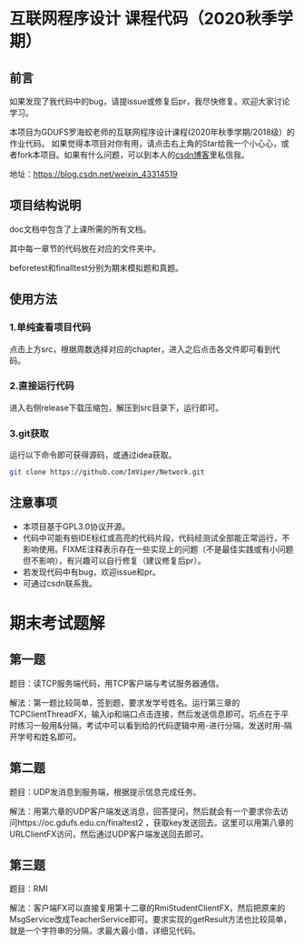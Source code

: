 # 互联网程序设计  课程代码（2020秋季学期）

## 前言

如果发现了我代码中的bug，请提issue或修复后pr，我尽快修复。欢迎大家讨论学习。

本项目为GDUFS罗海蛟老师的互联网程序设计课程(2020年秋季学期/2018级）的作业代码。
如果觉得本项目对你有用，请点击右上角的Star给我一个小心心，或者fork本项目。如果有什么问题，可以到本人的[csdn博客](https://blog.csdn.net/weixin_43314519)里私信我。

地址：https://blog.csdn.net/weixin_43314519

## 项目结构说明

doc文档中包含了上课所需的所有文档。

其中每一章节的代码放在对应的文件夹中。

beforetest和finalltest分别为期末模拟题和真题。

## 使用方法

### 1.单纯查看项目代码

点击上方src，根据周数选择对应的chapter，进入之后点击各文件即可看到代码。

### 2.直接运行代码

进入右侧release下载压缩包，解压到src目录下，运行即可。

### 3.git获取

运行以下命令即可获得源码，或通过idea获取。

```bash
git clone https://github.com/ImViper/Network.git
```

## 注意事项

- 本项目基于GPL3.0协议开源。
- 代码中可能有些IDE标红或高亮的代码片段，代码经测试全部能正常运行，不影响使用。FIXME注释表示存在一些实现上的问题（不是最佳实践或有小问题但不影响），有兴趣可以自行修复（建议修复后pr）。
- 若发现代码中有bug，欢迎issue和pr。
- 可通过csdn联系我。



# 期末考试题解

## 第一题

题目：读TCP服务端代码，用TCP客户端与考试服务器通信。

解法：第一题比较简单，签到题，要求发学号姓名。运行第三章的TCPClientThreadFX，输入ip和端口点击连接，然后发送信息即可。坑点在于平时练习一般用&分隔，考试中可以看到给的代码逻辑中用-进行分隔，发送时用-隔开学号和姓名即可。

## 第二题

题目：UDP发消息到服务端，根据提示信息完成任务。

解法：用第六章的UDP客户端发送消息，回答提问，然后就会有一个要求你去访问https://oc.gdufs.edu.cn/finaltest2 ，获取key发送回去。这里可以用第八章的URLClientFX访问，然后通过UDP客户端发送回去即可。

## 第三题

题目：RMI

解法：客户端FX可以直接复用第十二章的RmiStudentClientFX，然后把原来的MsgService改成TeacherService即可。要求实现的getResult方法也比较简单，就是一个字符串的分隔，求最大最小值，详细见代码。